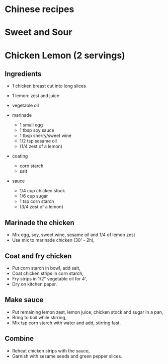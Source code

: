 # Chinese recipes

# Sweet and Sour

# Chicken Lemon (2 servings)

## Ingredients

* 1 chicken breast cut into long slices
* 1 lemon: zest and juice
* vegetable oil

* marinade
  * 1 small egg
  * 1 tbsp soy sauce
  * 1 tbsp sherry/sweet wine
  * 1/2 tsp sesame oil
  * (1/4 zest of a lemon)

* coating
  * corn starch
  * salt

* sauce
  * 1/4 cup chicken stock
  * 1/6 cup sugar
  * 1 tsp corn starch
  * (3/4 zest of a lemon)

## Marinade the chicken

* Mix egg, soy, sweet wine, sesame oil and 1/4 of lemon zest
* Use mix to marinade chicken (30' - 2h),

## Coat and fry chicken

* Put corn starch in bowl, add salt,
* Coat chicken strips in corn starch,
* Fry strips in 1/2" vegetable oil for 4',
* Dry on kitchen paper.

## Make sauce

* Put remaining lemon zest, lemon juice, chicken stock and sugar in a pan,
* Bring to boil while stirring,
* Mix tsp corn starch with water and add, stirring fast.

## Combine

* Reheat chicken strips with the sauce,
* Garnish with sesame seeds and green pepper slices.
